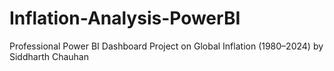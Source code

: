 # Inflation-Analysis-PowerBI
Professional Power BI Dashboard Project on Global Inflation (1980–2024) by Siddharth Chauhan
